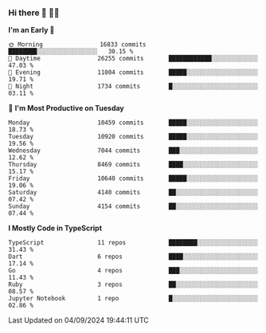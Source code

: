 ### Hi there 👋 🧑‍💻



<!--START_SECTION:waka-->
**I'm an Early 🐤** 

```text
🌞 Morning                16833 commits       ████████░░░░░░░░░░░░░░░░░   30.15 % 
🌆 Daytime                26255 commits       ████████████░░░░░░░░░░░░░   47.03 % 
🌃 Evening                11004 commits       █████░░░░░░░░░░░░░░░░░░░░   19.71 % 
🌙 Night                  1734 commits        █░░░░░░░░░░░░░░░░░░░░░░░░   03.11 % 
```
📅 **I'm Most Productive on Tuesday** 

```text
Monday                   10459 commits       █████░░░░░░░░░░░░░░░░░░░░   18.73 % 
Tuesday                  10920 commits       █████░░░░░░░░░░░░░░░░░░░░   19.56 % 
Wednesday                7044 commits        ███░░░░░░░░░░░░░░░░░░░░░░   12.62 % 
Thursday                 8469 commits        ████░░░░░░░░░░░░░░░░░░░░░   15.17 % 
Friday                   10640 commits       █████░░░░░░░░░░░░░░░░░░░░   19.06 % 
Saturday                 4140 commits        ██░░░░░░░░░░░░░░░░░░░░░░░   07.42 % 
Sunday                   4154 commits        ██░░░░░░░░░░░░░░░░░░░░░░░   07.44 % 
```


**I Mostly Code in TypeScript** 

```text
TypeScript               11 repos            ████████░░░░░░░░░░░░░░░░░   31.43 % 
Dart                     6 repos             ████░░░░░░░░░░░░░░░░░░░░░   17.14 % 
Go                       4 repos             ███░░░░░░░░░░░░░░░░░░░░░░   11.43 % 
Ruby                     3 repos             ██░░░░░░░░░░░░░░░░░░░░░░░   08.57 % 
Jupyter Notebook         1 repo              █░░░░░░░░░░░░░░░░░░░░░░░░   02.86 % 
```




 Last Updated on 04/09/2024 19:44:11 UTC
<!--END_SECTION:waka-->


